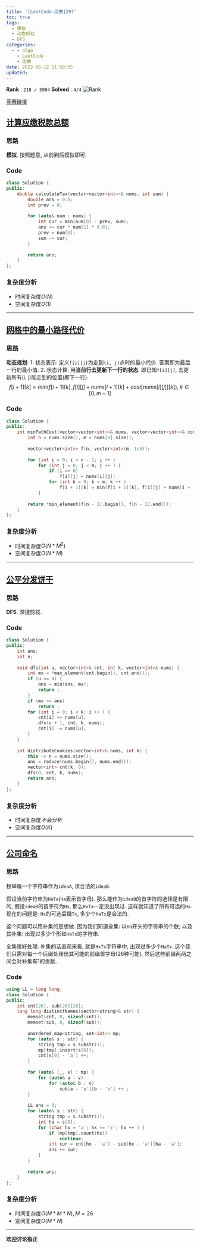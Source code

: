 ```yaml
---
title: '[LeetCode-周赛]297'
toc: true
tags:
  - 模拟
  - 动态规划
  - DFS
categories:
  - - algo
    - LeetCode
    - 周赛
date: 2022-06-12 11:50:55
updated:
---
```


**Rank** : `218 / 5904`
**Solved** : `4/4`
![Rank](https://cdn.jsdelivr.net/gh/CsJsss/CsJsss.github.io@hexo/themes/icarus/source/img/2022/6/LeetCode第297场周赛.png)

[竞赛链接](https://leetcode.cn/contest/weekly-contest-297/)

<!--more-->

## [计算应缴税款总额](https://leetcode.cn/contest/weekly-contest-297/problems/calculate-amount-paid-in-taxes/) 

### 思路

**模拟**. 按照题意, 从前到后模拟即可.

### Code

```cpp
class Solution {
public:
    double calculateTax(vector<vector<int>>& nums, int sum) {
        double ans = 0.0;
        int prev = 0;
        
        for (auto& num : nums) {
            int cur = min(num[0] - prev, sum);
            ans += cur * num[1] * 0.01;
            prev = num[0];
            sum -= cur;
        }
        
        return ans;
    }
};
```

### 复杂度分析

- 时间复杂度$O(N)$
- 空间复杂度$O(1)$
----

## [网格中的最小路径代价](https://leetcode.cn/contest/weekly-contest-297/problems/minimum-path-cost-in-a-grid/)

### 思路

**动态规划**:
    1. 状态表示: 定义`f[i][j]`为走到`(i, j)`点时的最小代价. 答案即为最后一行的最小值.
    2. 状态计算: 
        用**当前行去更新下一行的状态**. 即已知`f[i][j]`, 去更新所有(i, j)能走到的位置(即下一行).
        $$ f[i + 1][k] = min(f[i + 1][k], f[i][j] + nums[i + 1][k] + cost[nums[i][j]][k]), \ k \in [0, m - 1]$$

### Code

```cpp
class Solution {
public:
    int minPathCost(vector<vector<int>>& nums, vector<vector<int>>& cost) {
        int n = nums.size(), m = nums[0].size();
        
        vector<vector<int>> f(n, vector<int>(m, 1e9));
        
        for (int i = 0; i < n - 1; i ++ )
            for (int j = 0; j < m; j ++ ) {
                if (i == 0)
                    f[i][j] = nums[i][j];
                for (int k = 0; k < m; k ++ )
                    f[i + 1][k] = min(f[i + 1][k], f[i][j] + nums[i + 1][k] + cost[nums[i][j]][k]);
            }
        
        return *min_element(f[n - 1].begin(), f[n - 1].end());
    }
};
```

### 复杂度分析

- 时间复杂度$O(N * M^2)$
- 空间复杂度$O(N * M)$
----

## [公平分发饼干](https://leetcode.cn/contest/weekly-contest-297/problems/fair-distribution-of-cookies/)

### 思路

**DFS**. 深搜剪枝.

### Code

```cpp
class Solution {
public:
    int ans;
    int n;
    
    void dfs(int u, vector<int>& cnt, int k, vector<int>& nums) {
        int mx = *max_element(cnt.begin(), cnt.end());
        if (u == n) {
            ans = min(ans, mx);
            return ;
        }
        if (mx >= ans)
            return ;
        for (int i = 0; i < k; i ++ ) {
            cnt[i] += nums[u];
            dfs(u + 1, cnt, k, nums);
            cnt[i] -= nums[u];
        }
    }
    
    int distributeCookies(vector<int>& nums, int k) {
        this -> n = nums.size();
        ans = reduce(nums.begin(), nums.end());
        vector<int> cnt(k, 0);
        dfs(0, cnt, k, nums);
        return ans;
    }
};
```

### 复杂度分析

- 时间复杂度$不会分析$
- 空间复杂度$O(K)$
----

## [公司命名](https://leetcode.cn/contest/weekly-contest-297/problems/naming-a-company/)

### 思路

枚举每一个字符串作为`ideaA`, 求合法的`ideaB`.

假设当前字符串为`HaTa`(`Ha`表示首字母). 那么能作为`ideaB`的首字符的选择是有限的, 假设`ideaB`的首字符为`Hx`, 那么`HxTa`一定没出现过. 这样就知道了所有可选的`Hx`. 现在的问题是: `Hx`的可选后缀`Tx`, 多少个`HaTx`是合法的.

这个问题可以用补集的思想做. 因为我们知道全集: 以`Ha`开头的字符串的个数; 以及其补集: 出现过多少个形如`HaTx`的字符串.

全集很好处理. 补集的话直观来看, 就是`HxTx`字符串中, 出现过多少个`HaTx`. 这个我们只需对每一个后缀处理出其可能的前缀首字母(26种可能), 然后这些前缀两两之间会对补集有1的贡献.


### Code

```cpp
using LL = long long;
class Solution {
public:
    int cnt[26], sub[26][26];
    long long distinctNames(vector<string>& str) {
        memset(cnt, 0, sizeof(cnt));
        memset(sub, 0, sizeof(sub));
        
        unordered_map<string, set<int>> mp;
        for (auto& s : str) {
            string tmp = s.substr(1);
            mp[tmp].insert(s[0]);
            cnt[s[0] - 'a'] ++;
        }
        
        for (auto& [_, v] : mp) {
            for (auto& a : v)
                for (auto& b : v)
                    sub[a - 'a'][b - 'a'] ++ ;
        }
        
        LL ans = 0;
        for (auto& s : str) {
            string tmp = s.substr(1);
            int ha = s[0];
            for (char hx = 'a'; hx <= 'z'; hx ++ ) {
                if (mp[tmp].count(hx))
                    continue;
                int cur = cnt[hx - 'a'] - sub[hx - 'a'][ha - 'a'];
                ans += cur;
            }
        }
        
        return ans;
    }
};
```

### 复杂度分析

- 时间复杂度$O(M * M * N), M = 26$
- 空间复杂度$O(M * N)$
----
**欢迎讨论指正**